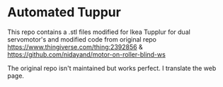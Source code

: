 # Automated Tuppur

This repo contains a .stl files modified for Ikea Tupplur for dual servomotor's and modified code from original repo https://www.thingiverse.com/thing:2392856 & https://github.com/nidayand/motor-on-roller-blind-ws

The original repo isn't maintained but works perfect. I translate the web page.
